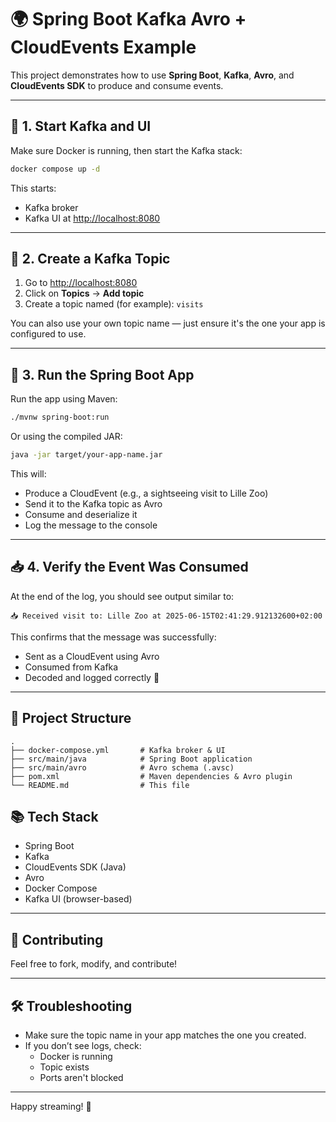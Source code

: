 # 🌍 Spring Boot Kafka Avro + CloudEvents Example

This project demonstrates how to use **Spring Boot**, **Kafka**, **Avro**, and **CloudEvents SDK** to produce and consume events.

---

## 🐳 1. Start Kafka and UI

Make sure Docker is running, then start the Kafka stack:

```bash
docker compose up -d
```

This starts:

- Kafka broker
- Kafka UI at [http://localhost:8080](http://localhost:8080)

---

## 🧪 2. Create a Kafka Topic

1. Go to [http://localhost:8080](http://localhost:8080)
2. Click on **Topics** → **Add topic**
3. Create a topic named (for example): `visits`

You can also use your own topic name — just ensure it's the one your app is configured to use.

---

## 🚀 3. Run the Spring Boot App

Run the app using Maven:
```bash
./mvnw spring-boot:run
```

Or using the compiled JAR:
```bash
java -jar target/your-app-name.jar
```

This will:

- Produce a CloudEvent (e.g., a sightseeing visit to Lille Zoo)
- Send it to the Kafka topic as Avro
- Consume and deserialize it
- Log the message to the console

---

## 📥 4. Verify the Event Was Consumed

At the end of the log, you should see output similar to:

```text
📥 Received visit to: Lille Zoo at 2025-06-15T02:41:29.912132600+02:00
```
This confirms that the message was successfully:

- Sent as a CloudEvent using Avro
- Consumed from Kafka
- Decoded and logged correctly 🎉

---

## 📂 Project Structure

```text
.
├── docker-compose.yml       # Kafka broker & UI
├── src/main/java            # Spring Boot application
├── src/main/avro            # Avro schema (.avsc)
├── pom.xml                  # Maven dependencies & Avro plugin
└── README.md                # This file
```

## 📚 Tech Stack

- Spring Boot
- Kafka
- CloudEvents SDK (Java)
- Avro
- Docker Compose
- Kafka UI (browser-based)

---

## 🤝 Contributing

Feel free to fork, modify, and contribute!

---

## 🛠 Troubleshooting

- Make sure the topic name in your app matches the one you created.
- If you don’t see logs, check:
    - Docker is running
    - Topic exists
    - Ports aren't blocked

---

Happy streaming! 🚀


